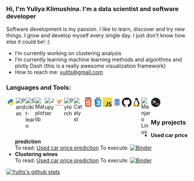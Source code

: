 ### Hi, I'm Yuliya Klimushina. I'm a data scientist and software developer

Software development is my passion. I like to learn, discover and try new things. I grow and develop myself every single day. I just don't know how else it could be! :)  

- I’m currently working on clustering analysis
- I’m currently learning machine learning methods and algorithms and plotly Dash (this is a really awesome visualization framework)
- How to reach me: yulits@gmail.com

### Languages and Tools: 

<img align="left" alt="Python" width="26px" src="https://raw.githubusercontent.com/github/explore/80688e429a7d4ef2fca1e82350fe8e3517d3494d/topics/python/python.png" />
<img align="left" alt="Pandas" width="26px" src="https://avatars1.githubusercontent.com/u/21206976?s=200&v=4" />
<img align="left" alt="Scikit-learn" width="26px" src="https://avatars2.githubusercontent.com/u/365630?s=200&v=4" />
<img align="left" alt="Matplotlib" width="26px" src="https://avatars0.githubusercontent.com/u/215947?s=200&v=4" />
<img align="left" alt="Jupyter" width="26px" src="https://avatars1.githubusercontent.com/u/7388996?s=200&v=4" />
<img align="left" alt="TensorFlow" width="26px" src="https://raw.githubusercontent.com/github/explore/80688e429a7d4ef2fca1e82350fe8e3517d3494d/topics/tensorflow/tensorflow.png" />
<img align="left" alt="Pytorch" width="26px" src="https://avatars0.githubusercontent.com/u/21003710?s=200&v=4" />
<img align="left" alt="Catalyst" width="26px" src="https://avatars3.githubusercontent.com/u/46644555?s=200&v=4" />
<img align="left" alt="HTML" width="26px" src="https://raw.githubusercontent.com/github/explore/80688e429a7d4ef2fca1e82350fe8e3517d3494d/topics/html/html.png" />
<img align="left" alt="CSS3" width="26px" src="https://raw.githubusercontent.com/github/explore/80688e429a7d4ef2fca1e82350fe8e3517d3494d/topics/css/css.png" />
<img align="left" alt="JavaScript" width="26px" src="https://raw.githubusercontent.com/github/explore/80688e429a7d4ef2fca1e82350fe8e3517d3494d/topics/javascript/javascript.png" />
<img align="left" alt="SQL" width="26px" src="https://raw.githubusercontent.com/github/explore/80688e429a7d4ef2fca1e82350fe8e3517d3494d/topics/sql/sql.png" />
<img align="left" alt="GitHub" width="26px" src="https://raw.githubusercontent.com/github/explore/78df643247d429f6cc873026c0622819ad797942/topics/github/github.png" />
<img align="left" alt="Linux" width="26px" src="https://raw.githubusercontent.com/github/explore/80688e429a7d4ef2fca1e82350fe8e3517d3494d/topics/linux/linux.png" />
<img align="left" alt="Manjaro Linux" width="26px" src="https://avatars3.githubusercontent.com/u/5167332?s=200&v=4" />
<img align="left" alt="Terminal" width="26px" src="https://raw.githubusercontent.com/github/explore/80688e429a7d4ef2fca1e82350fe8e3517d3494d/topics/terminal/terminal.png" />

<br />
<br />

### My projects

* **Used car price prediction**  
To read: <a href="https://nbviewer.jupyter.org/github/yulits/usedcars_project/blob/master/project_used_cars_yuliya_klimushina_from_repo_eng.ipynb">Used car price prediction</a> To execute: [![Binder](https://mybinder.org/badge_logo.svg)](https://mybinder.org/v2/gh/yulits/usedcars_project/master?filepath=project_used_cars_yuliya_klimushina_from_repo_eng.ipynb)
* **Clustering wines**  
To read: <a href="https://nbviewer.jupyter.org/github/yulits/clustering_wines/blob/master/wine_clustering.ipynb">Used car price prediction</a> To execute: [![Binder](https://mybinder.org/badge_logo.svg)](https://mybinder.org/v2/gh/yulits/clustering_wines/master?filepath=wine_clustering.ipynb)

[![Yulits's github stats](https://github-readme-stats.vercel.app/api?username=yulits&show_icons=true)](https://github.com/yulits/github-readme-stats)
